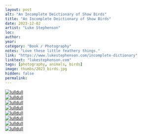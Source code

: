 ```yaml
---
layout: post
alt: "An Incomplete Deictionary of Show Birds"
title: "An Incomplete Deictionary of Show Birds"
date: 2023-12-02
artist: "Luke Stephenson"
loc: 
author: 
year: 
category: "Book / Photography"
notes: "Love these little feathery things."
link: "https://www.lukestephenson.com/incomplete-dictionary" 
linktext: "lukestephenson.com"
tags: [photography, animals, birds]
image: thumbs/2023_birds.jpg
hidden: false
permalink:
---
```





<div class="post_image">
	<a href="{{ site.baseurl }}/images/posts/2023_birds/001.jpg" target="_blank">
	<img src="{{ site.baseurl }}/images/posts/2023_birds/001.jpg" alt="lulldull"></a>
</div>

<div class="post_image">
	<a href="{{ site.baseurl }}/images/posts/2023_birds/002.jpg" target="_blank">
	<img src="{{ site.baseurl }}/images/posts/2023_birds/002.jpg" alt="lulldull"></a>
</div>

<div class="post_image">
	<a href="{{ site.baseurl }}/images/posts/2023_birds/003.jpg" target="_blank">
	<img src="{{ site.baseurl }}/images/posts/2023_birds/003.jpg" alt="lulldull"></a>
</div>

<div class="post_image">
	<a href="{{ site.baseurl }}/images/posts/2023_birds/004.jpg" target="_blank">
	<img src="{{ site.baseurl }}/images/posts/2023_birds/004.jpg" alt="lulldull"></a>
</div>


<div class="post_image">
	<a href="{{ site.baseurl }}/images/posts/2023_birds/005.jpg" target="_blank">
	<img src="{{ site.baseurl }}/images/posts/2023_birds/005.jpg" alt="lulldull"></a>
</div>

<div class="post_image">
	<a href="{{ site.baseurl }}/images/posts/2023_birds/006.jpg" target="_blank">
	<img src="{{ site.baseurl }}/images/posts/2023_birds/006.jpg" alt="lulldull"></a>
</div>

<div class="post_image">
	<a href="{{ site.baseurl }}/images/posts/2023_birds/007.jpg" target="_blank">
	<img src="{{ site.baseurl }}/images/posts/2023_birds/007.jpg" alt="lulldull"></a>
</div>

<div class="post_image">
	<a href="{{ site.baseurl }}/images/posts/2023_birds/008.jpg" target="_blank">
	<img src="{{ site.baseurl }}/images/posts/2023_birds/008.jpg" alt="lulldull"></a>
</div>